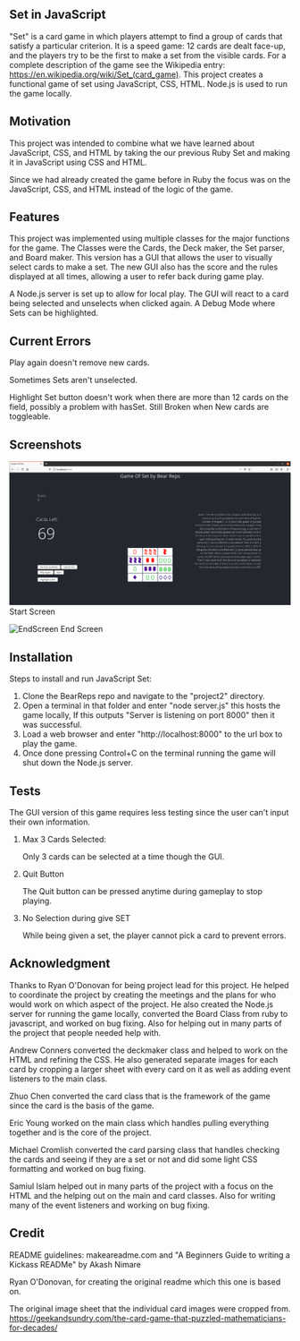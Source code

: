 Set in JavaScript
--------

"Set" is a card game in which players attempt to find a group of cards that satisfy a particular criterion. 
It is a speed game: 12 cards are dealt face-up, and the players try to be the first to make a set from the visible cards. 
For a complete description of the game see the Wikipedia entry: https://en.wikipedia.org/wiki/Set_(card_game). 
This project creates a functional game of set using JavaScript, CSS, HTML. Node.js is used to run the game locally. 

Motivation
----------

This project was intended to combine what we have learned about JavaScript, CSS, and HTML by taking the our previous Ruby Set and making it in JavaScript using CSS and HTML.

Since we had already created the game before in Ruby the focus was on the JavaScript, CSS, and HTML instead of the logic of the game.

Features
--------

This project was implemented using multiple classes for the major functions for the game. 
The Classes were the Cards, the Deck maker, the Set parser, and Board maker. 
This version has a GUI that allows the user to visually select cards to make a set. The new GUI
also has the score and the rules displayed at all times, allowing a user to refer back during game play. 

A Node.js server is set up to allow for local play.
The GUI will react to a card being selected and unselects when clicked again.
A Debug Mode where Sets can be highlighted.


Current Errors
--------------

Play again doesn't remove new cards. 

Sometimes Sets aren't unselected.

Highlight Set button doesn't work when there are more than 12 cards on the field, possibly a problem with hasSet. Still Broken 
when New cards are toggleable.

Screenshots
-----------
![StartScreen](project2/public/assets/SampleGame.png) 
Start Screen

![EndScreen](project2/public/assets/EndGame.png) 
End Screen

Installation
------------

Steps to install and run JavaScript Set:
1) Clone the BearReps repo and navigate to the "project2" directory.
2) Open a terminal in that folder and enter "node server.js" this hosts the game locally, If this outputs "Server is listening on port 8000" then it was successful.
3) Load a web browser and enter "http://localhost:8000" to the url box to play the game.
4) Once done pressing Control+C on the terminal running the game will shut down the Node.js server.

Tests
-----

The GUI version of this game requires less testing since the user can't input their own information.

1) Max 3 Cards Selected:

	Only 3 cards can be selected at a time though the GUI.
	
2) Quit Button
	
	The Quit button can be pressed anytime during gameplay to stop playing.
	
3) No Selection during give SET
	
	While being given a set, the player cannot pick a card to prevent errors.
	
	


Acknowledgment
---------------
Thanks to Ryan O'Donovan for being project lead for this project. He helped to coordinate the project by creating the meetings and the plans for who would work on which aspect of the project. He also created the Node.js server for running the game locally, converted the Board Class from ruby to javascript, and worked on bug fixing. 
Also for helping out in many parts of the project that people needed help with.

Andrew Conners converted the deckmaker class and helped to work on the HTML and refining the CSS.
He also generated separate images for each card by cropping a larger sheet with every card on it as well as adding event listeners to the main class.

Zhuo Chen converted the card class that is the framework of the game since the card is the basis of the game.

Eric Young worked on the main class which handles pulling everything together and is the core of the project. 

Michael Cromlish converted the card parsing class that handles checking the cards and seeing if they are a set or not and did some light CSS formatting and worked on bug fixing.

Samiul Islam helped out in many parts of the project with a focus on the HTML and the helping out on the main and card classes. Also for writing many of the event listeners and working on bug fixing. 

Credit
------

README guidelines:
makeareadme.com and "A Beginners Guide to writing a Kickass READMe" by Akash Nimare

Ryan O'Donovan, for creating the original readme which this one is based on.

The original image sheet that the individual card images were cropped from. https://geekandsundry.com/the-card-game-that-puzzled-mathematicians-for-decades/

